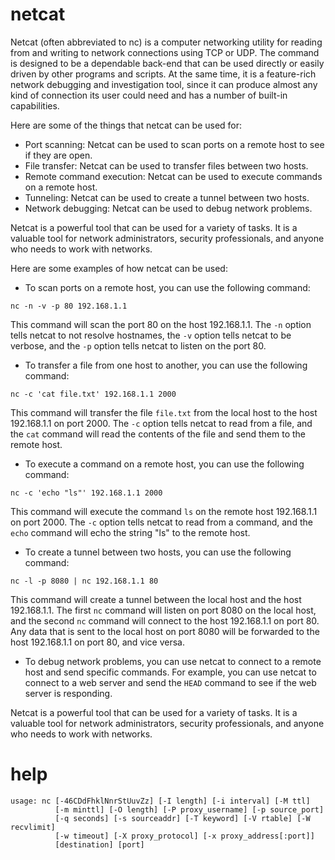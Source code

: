 # netcat

Netcat (often abbreviated to nc) is a computer networking utility for reading from and writing to network connections using TCP or UDP. The command is designed to be a dependable back-end that can be used directly or easily driven by other programs and scripts. At the same time, it is a feature-rich network debugging and investigation tool, since it can produce almost any kind of connection its user could need and has a number of built-in capabilities.

Here are some of the things that netcat can be used for:

* Port scanning: Netcat can be used to scan ports on a remote host to see if they are open.
* File transfer: Netcat can be used to transfer files between two hosts.
* Remote command execution: Netcat can be used to execute commands on a remote host.
* Tunneling: Netcat can be used to create a tunnel between two hosts.
* Network debugging: Netcat can be used to debug network problems.

Netcat is a powerful tool that can be used for a variety of tasks. It is a valuable tool for network administrators, security professionals, and anyone who needs to work with networks.

Here are some examples of how netcat can be used:

* To scan ports on a remote host, you can use the following command:

```
nc -n -v -p 80 192.168.1.1
```

This command will scan the port 80 on the host 192.168.1.1. The `-n` option tells netcat to not resolve hostnames, the `-v` option tells netcat to be verbose, and the `-p` option tells netcat to listen on the port 80.

* To transfer a file from one host to another, you can use the following command:

```
nc -c 'cat file.txt' 192.168.1.1 2000
```

This command will transfer the file `file.txt` from the local host to the host 192.168.1.1 on port 2000. The `-c` option tells netcat to read from a file, and the `cat` command will read the contents of the file and send them to the remote host.

* To execute a command on a remote host, you can use the following command:

```
nc -c 'echo "ls"' 192.168.1.1 2000
```

This command will execute the command `ls` on the remote host 192.168.1.1 on port 2000. The `-c` option tells netcat to read from a command, and the `echo` command will echo the string "ls" to the remote host.

* To create a tunnel between two hosts, you can use the following command:

```
nc -l -p 8080 | nc 192.168.1.1 80
```

This command will create a tunnel between the local host and the host 192.168.1.1. The first `nc` command will listen on port 8080 on the local host, and the second `nc` command will connect to the host 192.168.1.1 on port 80. Any data that is sent to the local host on port 8080 will be forwarded to the host 192.168.1.1 on port 80, and vice versa.

* To debug network problems, you can use netcat to connect to a remote host and send specific commands. For example, you can use netcat to connect to a web server and send the `HEAD` command to see if the web server is responding.

Netcat is a powerful tool that can be used for a variety of tasks. It is a valuable tool for network administrators, security professionals, and anyone who needs to work with networks.


# help 

```
usage: nc [-46CDdFhklNnrStUuvZz] [-I length] [-i interval] [-M ttl]
          [-m minttl] [-O length] [-P proxy_username] [-p source_port]
          [-q seconds] [-s sourceaddr] [-T keyword] [-V rtable] [-W recvlimit]
          [-w timeout] [-X proxy_protocol] [-x proxy_address[:port]]
          [destination] [port]
```
